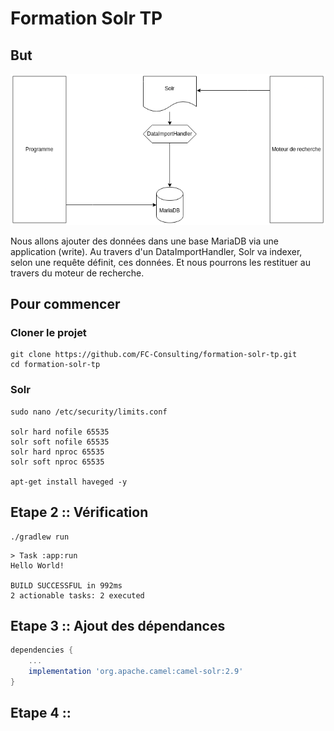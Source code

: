 # Formation Solr TP

## But

![img.png](img.png)

Nous allons ajouter des données dans une base MariaDB via une application (write).
Au travers d'un DataImportHandler, Solr va indexer, selon une requête définit, 
ces données. Et nous pourrons les restituer au travers du moteur de recherche.  

## Pour commencer

### Cloner le projet

```git
git clone https://github.com/FC-Consulting/formation-solr-tp.git
cd formation-solr-tp
```

### Solr 

```shell
sudo nano /etc/security/limits.conf

solr hard nofile 65535
solr soft nofile 65535
solr hard nproc 65535
solr soft nproc 65535

apt-get install haveged -y
```

## Etape 2 :: Vérification 

```shell
./gradlew run
```

```shell
> Task :app:run
Hello World!

BUILD SUCCESSFUL in 992ms
2 actionable tasks: 2 executed
```

## Etape 3 :: Ajout des dépendances

```groovy
dependencies {
    ...
    implementation 'org.apache.camel:camel-solr:2.9'
}
```

## Etape 4 :: 
